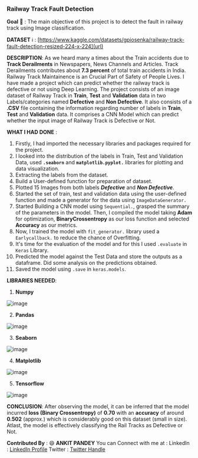 ### **Railway Track Fault Detection**

**Goal** 🎯 : 
The main objective of this project is to detect the fault in railway track using Image classification.

**DATASET** ℹ️ : 
[https://www.kaggle.com/datasets/gpiosenka/railway-track-fault-detection-resized-224-x-224](url)

**DESCRIPTION**: 
As we heard many a times about the Train accidents due to **Track Derailments** in Newspapers, News Channels and Articles. Track Derailments contributes about **7.3 percent** of total train accidents in India. Railway Track Maintainence is an Crucial Part of Safety of People Lives. I have made a project which can predict whether the railway track is defective or not using Deep Learning. 
The project consists of an image dataset of Railway Track in **Train**, **Test** and **Validation** data in two Labels/categories named **Defective** and **Non Defective**. It also consists of a **.CSV** file containing the information regarding number of labels in **Train**, **Test** and **Validation** data. It comprises a CNN Model which can predict whether the input image of Railway Track is Defective or Not.

**WHAT I HAD DONE** : 

1. Firstly, I had imported the necessary libraries and packages required for the project.
2. I looked into the distribution of the labels in Train, Test and Validation Data, used **`.seaborn`** and **`matplotlib.pyplot.`** libraries for plotting and data visualization.
3. Extracting the labels from the dataset.
4. Build a User-defined function for preparation of dataset. 
5. Plotted 15 Images from both labels ***Defective*** and ***Non Defective***.
6. Started the set of train, test and validation data using the user-defined function and made a generator for  the data using `ImageDataGenerator.`
7. Started Building a CNN model using `Sequential.`, grasped the summary of the parameters in the model. Then, I compiled the model taking **Adam** for optimization, **BinaryCrossentropy** as our loss function and    selected **Accuracy** as our metrics.
8. Now, I trained the model with `fit_generator.` library used a `Earlycallback.` to reduce the chance of Overfitting.
9. It's time for the evaluation of the model and for this I used `.evaluate` in `Keras` Library.
10. Predicted the model against the Test Data and store the outputs as a dataframe. Did some analysis on the predictions obtained.
11. Saved the model using `.save` in `keras.models`.

**LIBRARIES NEEDED**:

1. **Numpy**

![image](https://user-images.githubusercontent.com/102639355/189530650-ffbb7c60-eaad-4986-9719-6a8d6ec8e278.png)

2. **Pandas**

![image](https://user-images.githubusercontent.com/102639355/189530697-feadc763-3449-46e9-90a4-446535ab703d.png)

3. **Seaborn**

![image](https://user-images.githubusercontent.com/102639355/190845538-1e81593e-7e98-440e-b6ca-3105aaeffbc3.png)

4. **Matplotlib**

![image](https://user-images.githubusercontent.com/102639355/189531053-d86db639-e5e8-4922-b6ce-9434b7e1f7bd.png)

5. **Tensorflow**

![image](https://user-images.githubusercontent.com/102639355/189531167-71884461-87de-42a0-80c3-131a08c2b9f9.png)


**CONCLUSION**:
After observing the model, it can be inferred that the model incurred **loss (Binary Crossentropy)** of **0.70** with an **accuracy** of around **0.502** (approx.) which is considerably good on this dataset (small in size). Atlast, the model is effectively classifying the Rail Tracks as Defective or Not. 

**Contributed By** : 😄 
**ANKIT PANDEY** 
You can Connect with me at :
LinkedIn : [LinkedIn Profile](www.linkedin.com/in/ankit-pandey-2003ap)
Twitter : [Twitter Handle](https://twitter.com/thecoolpandey)
